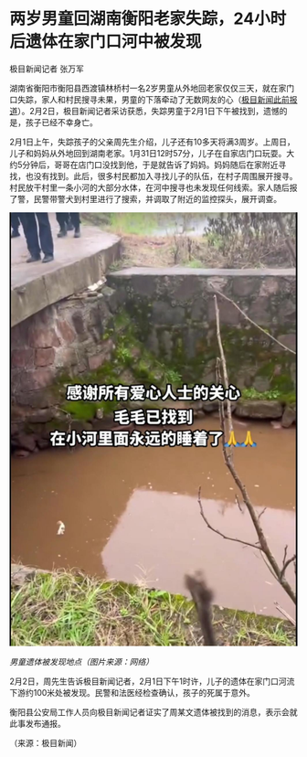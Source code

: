 # 两岁男童回湖南衡阳老家失踪，24小时后遗体在家门口河中被发现

极目新闻记者 张万军

湖南省衡阳市衡阳县西渡镇林桥村一名2岁男童从外地回老家仅仅三天，就在家门口失踪，家人和村民搜寻未果，男童的下落牵动了无数网友的心（[极目新闻此前报道](https://news.qq.com/rain/a/20240201A0364W00)）。2月2日，极目新闻记者采访获悉，失踪男童于2月1日下午被找到，遗憾的是，孩子已经不幸身亡。

2月1日上午，失踪孩子的父亲周先生介绍，儿子还有10多天将满3周岁。上周日，儿子和妈妈从外地回到湖南老家。1月31日12时57分，儿子在自家店门口玩耍。大约5分钟后，哥哥在店门口没找到他，于是就告诉了妈妈。妈妈随后在家附近寻找，也没有找到。此后，很多村民都加入寻找儿子的队伍，在村子周围展开搜寻。村民放干村里一条小河的大部分水体，在河中搜寻也未发现任何线索。家人随后报了警，民警带警犬到村里进行了搜索，并调取了附近的监控探头，展开调查。

![24075ec9d6b25ce68ac5c784d310a570.jpg](https://raw.githubusercontent.com/qqhsx/qqnews_image/main/2024/02/02/两岁男童回湖南衡阳老家失踪，24小时后遗体在家门口河中被发现/24075ec9d6b25ce68ac5c784d310a570.jpg)

 _男童遗体被发现地点（图片来源：网络）_

2月2日，周先生告诉极目新闻记者，2月1日下午1时许，儿子的遗体在家门口河流下游约100米处被发现。民警和法医经检查确认，孩子的死属于意外。

衡阳县公安局工作人员向极目新闻记者证实了周某文遗体被找到的消息，表示会就此事发布通报。

（来源：极目新闻）


